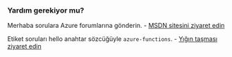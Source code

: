 ### <a name="need-some-help"></a>Yardım gerekiyor mu?
Merhaba sorulara Azure forumlarına gönderin. - [MSDN sitesini ziyaret edin](http://go.microsoft.com/fwlink/?LinkId=780719)

Etiket soruları hello anahtar sözcüğüyle `azure-functions`. - [Yığın taşması ziyaret edin](http://stackoverflow.com/questions/tagged/azure-functions)

